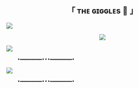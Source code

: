 <h2 align="center">
    「 ᴛʜᴇ ɢɪɢɢʟᴇs 👻 」
</h2>
<a href="https://youtu.be/0hP_JY_APq0?si=md6qsZQP2UaQ-SPn"><img src="https://user-images.githubusercontent.com/73097560/115834477-dbab4500-a447-11eb-908a-139a6edaec5c.gif"></a>

<p align="center"><a href="https://t.me/vinit_444"><img src="https://graph.org/file/9bc9e2c68177b257697ed-68f8cfeb3af6b564a8.jpg"></a></p>

<a href="https://youtu.be/0hP_JY_APq0?si=md6qsZQP2UaQ-SPn"><img src="https://user-images.githubusercontent.com/73097560/115834477-dbab4500-a447-11eb-908a-139a6edaec5c.gif"></a>


        •━━━━━━━━•••━━━━━━━━•

<img src="https://readme-typing-svg.herokuapp.com?color=FF0000&width=420&lines=MADE+BY+VINIY%E2%9D%A4%EF%B8%8F"> 

        •━━━━━━━━•••━━━━━━━━•
